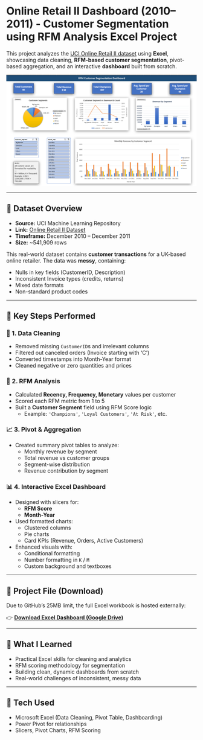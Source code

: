 # Online Retail II Dashboard (2010–2011) - Customer Segmentation using RFM Analysis Excel Project 

This project analyzes the [UCI Online Retail II dataset](https://archive.ics.uci.edu/ml/datasets/Online+Retail+II) using **Excel**, showcasing data cleaning, **RFM-based customer segmentation**, pivot-based aggregation, and an interactive **dashboard** built from scratch.

![Dashboard Screenshot](Dashboard/Dashboard.png)

---

## 🧾 Dataset Overview

- **Source:** UCI Machine Learning Repository  
- **Link:** [Online Retail II Dataset](https://archive.ics.uci.edu/ml/datasets/Online+Retail+II)  
- **Timeframe:** December 2010 – December 2011  
- **Size:** ~541,909 rows

This real-world dataset contains **customer transactions** for a UK-based online retailer. The data was **messy**, containing:
- Nulls in key fields (CustomerID, Description)
- Inconsistent Invoice types (credits, returns)
- Mixed date formats
- Non-standard product codes

---

## 🧹 Key Steps Performed

### 🧼 1. Data Cleaning
- Removed missing `CustomerID`s and irrelevant columns
- Filtered out canceled orders (Invoice starting with ‘C’)
- Converted timestamps into Month-Year format
- Cleaned negative or zero quantities and prices

### 🧮 2. RFM Analysis
- Calculated **Recency, Frequency, Monetary** values per customer
- Scored each RFM metric from 1 to 5
- Built a **Customer Segment** field using RFM Score logic
    - Example: `'Champions'`, `'Loyal Customers'`, `'At Risk'`, etc.

### 📈 3. Pivot & Aggregation
- Created summary pivot tables to analyze:
  - Monthly revenue by segment
  - Total revenue vs customer groups
  - Segment-wise distribution
  - Revenue contribution by segment

### 📊 4. Interactive Excel Dashboard
- Designed with slicers for:
  - **RFM Score**
  - **Month-Year**
- Used formatted charts:
  - Clustered columns
  - Pie charts
  - Card KPIs (Revenue, Orders, Active Customers)
- Enhanced visuals with:
  - Conditional formatting
  - Number formatting in `K` / `M`
  - Custom background and textboxes

---

## 📄 Project File (Download)

Due to GitHub’s 25MB limit, the full Excel workbook is hosted externally:

👉 [**Download Excel Dashboard (Google Drive)**](https://drive.google.com/drive/folders/1Ypa5kyDIvc1-Yh0_KyB4SjnUjmxrYvZI?usp=sharing)

---

## 🧠 What I Learned
- Practical Excel skills for cleaning and analytics
- RFM scoring methodology for segmentation
- Building clean, dynamic dashboards from scratch
- Real-world challenges of inconsistent, messy data

---

## 🚀 Tech Used
- Microsoft Excel (Data Cleaning, Pivot Table, Dashboarding)
- Power Pivot for relationships
- Slicers, Pivot Charts, RFM Scoring


